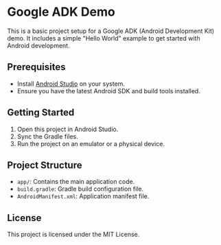 # Google ADK Demo

This is a basic project setup for a Google ADK (Android Development Kit) demo. It includes a simple "Hello World" example to get started with Android development.

## Prerequisites

- Install [Android Studio](https://developer.android.com/studio) on your system.
- Ensure you have the latest Android SDK and build tools installed.

## Getting Started

1. Open this project in Android Studio.
2. Sync the Gradle files.
3. Run the project on an emulator or a physical device.

## Project Structure

- `app/`: Contains the main application code.
- `build.gradle`: Gradle build configuration file.
- `AndroidManifest.xml`: Application manifest file.

## License

This project is licensed under the MIT License.